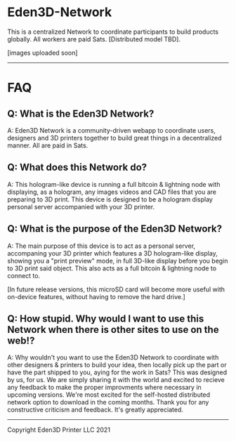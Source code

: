 # Eden3D-Network
This is a centralized Network to coordinate participants to build products globally. All workers are paid Sats. [Distributed model TBD].


[images uploaded soon]




-----------------------------------------------
# FAQ
Q: What is the Eden3D Network?
---
A: Eden3D Network is a community-driven webapp to coordinate users, designers and 3D printers together to build great things in a decentralized manner. All are paid in Sats.

Q: What does this Network do?
---
A: This hologram-like device is running a full bitcoin & lightning node with displaying, as a hologram, any images videos and CAD files that you are preparing to 3D print. This device is designed to be a hologram display personal server accompanied with your 3D printer.

Q: What is the purpose of the Eden3D Network?
---
A: The main purpose of this device is to act as a personal server, accompaning your 3D printer which features a 3D hologram-like display, showing you a "print preview" mode, in full 3D-like display before you begin to 3D print said object. This also acts as a full bitcoin & lightning node to connect to. 

[In future release versions, this microSD card will become more useful with on-device features, without having to remove the hard drive.]

Q: How stupid. Why would I want to use this Network when there is other sites to use on the web!?
---
A: Why wouldn't you want to use the Eden3D Network to coordinate with other designers & printers to build your idea, then locally pick up the part or have the part shipped to you, aying for the work in Sats? This was designed by us, for us. We are simply sharing it with the world and excited to recieve any feedback to make the proper improvments where necessary in upcoming versions. We're most excited for the self-hosted distributed network option to download in the coming months.  Thank you for any constructive criticism and feedback. It's greatly appreciated. 


---------------------------------------------------------





Copyright Eden3D Printer LLC 2021

